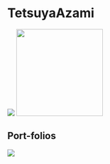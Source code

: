 # TetsuyaAzami

<div>
<article>
  <img src="https://github-readme-stats.vercel.app/api?username=TetsuyaAzami&show_icons=true&count_private=true&theme=vue"/>

  <img src="https://github-readme-stats.vercel.app/api/top-langs/?username=TetsuyaAzami&theme=vue&layout=compact" height="195px" />
</article>
</div>

<div>
<article>
<h2 align="left">Port-folios</h2>
  <img align="left" src="https://github.com/TetsuyaAzami/port-share" />
</article>
</div>
